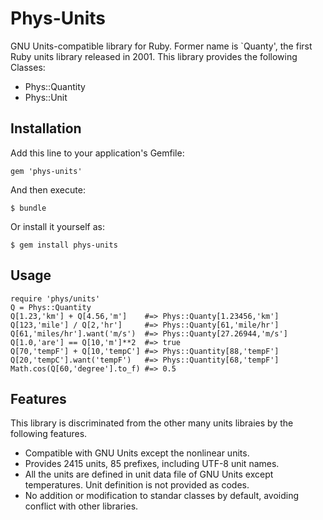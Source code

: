 # Phys-Units

GNU Units-compatible library for Ruby. 
Former name is `Quanty', the first Ruby units library released in 2001.
This library provides the following Classes:

* Phys::Quantity
* Phys::Unit

## Installation

Add this line to your application's Gemfile:

    gem 'phys-units'

And then execute:

    $ bundle

Or install it yourself as:

    $ gem install phys-units

## Usage

    require 'phys/units'
    Q = Phys::Quantity
    Q[1.23,'km'] + Q[4.56,'m']    #=> Phys::Quanty[1.23456,'km']
    Q[123,'mile'] / Q[2,'hr']     #=> Phys::Quanty[61,'mile/hr']
    Q[61,'miles/hr'].want('m/s')  #=> Phys::Quanty[27.26944,'m/s']
    Q[1.0,'are'] == Q[10,'m']**2  #=> true
    Q[70,'tempF'] + Q[10,'tempC'] #=> Phys::Quantity[88,'tempF']
    Q[20,'tempC'].want('tempF')   #=> Phys::Quantity[68,'tempF']
    Math.cos(Q[60,'degree'].to_f) #=> 0.5

## Features

This library is discriminated from the other many units libraies
by the following features.
* Compatible with GNU Units except the nonlinear units.
* Provides 2415 units, 85 prefixes, including UTF-8 unit names.
* All the units are defined in unit data file of GNU Units except temperatures.
  Unit definition is not provided as codes.
* No addition or modification to standar classes by default,
  avoiding conflict with other libraries.
